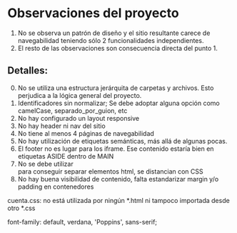 # Observaciones del proyecto
1. No se observa un patrón de diseño y el sitio resultante carece de navegabilidad teniendo sólo 2 funcionalidades independientes.
2. El resto de las observaciones son consecuencia directa del punto 1.

## Detalles:
0. No se utiliza una estructura jerárquita de carpetas y archivos. Esto perjudica a la lógica general del proyecto.
1. Identificadores sin normalizar; Se debe adoptar alguna opción como camelCase, separado_por_guion, etc
2. No hay configurado un layout responsive
3. No hay header ni nav del sitio
4. No tiene al menos 4 páginas de navegabilidad
5. No hay utilización de etiquetas semánticas, más allá de algunas pocas.
6. El footer no es lugar para los iframe. Ese contenido estaría bien en etiquetas ASIDE dentro de MAIN
7. No se debe utilizar <br> para conseguir separar elementos html, se distancian con CSS
8. No hay buena visibilidad de contenido, falta estandarizar margin y/o padding en contenedores

cuenta.css: no está utilizada por ningún *.html ni tampoco importada desde otro *.css

font-family: default, verdana, 'Poppins', sans-serif;

